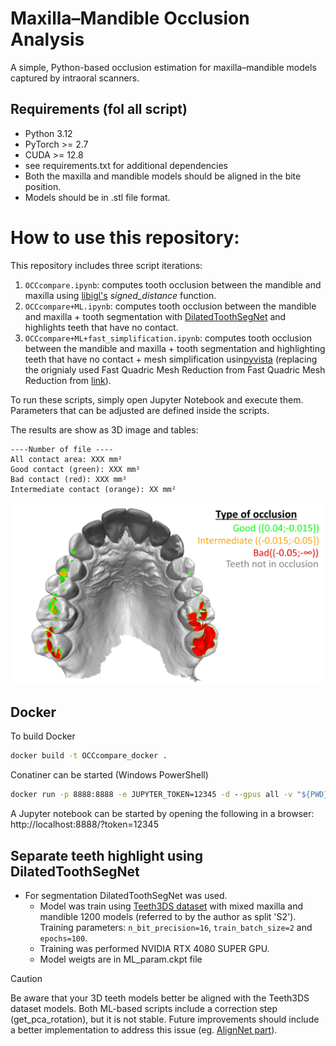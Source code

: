 # Maxilla–Mandible Occlusion Analysis
A simple, Python-based occlusion estimation for maxilla–mandible models captured by intraoral scanners.

## Requirements (fol all script)
-   Python 3.12
-   PyTorch >= 2.7
-   CUDA >= 12.8
-   see requirements.txt for additional dependencies
- Both the maxilla and mandible models should be aligned in the bite position.
- Models should be in .stl file format.  
# How to use this repository:
This repository includes three script iterations:
1. ```OCCcompare.ipynb```: computes tooth occlusion between the mandible and maxilla using [libigl's]('https://libigl.github.io/libigl-python-bindings/igl_docs/#signed_distance') *signed_distance* function.
2.  ```OCCcompare+ML.ipynb```: computes tooth occlusion between the mandible and maxilla + tooth segmentation with [DilatedToothSegNet]('https://github.com/LucasKre/dilated_tooth_seg_net') and highlights teeth that have no contact.
3.  ```OCCcompare+ML+fast_simplification.ipynb```: computes tooth occlusion between the mandible and maxilla + tooth segmentation and highlighting teeth that have no contact + mesh simplification usin[pyvista]('https://github.com/pyvista/fast-simplification') (replacing the orignialy used Fast Quadric Mesh Reduction from Fast Quadric Mesh Reduction from [link]('https://github.com/Kramer84/pyfqmr-Fast-Quadric-Mesh-Reduction')).

To run these scripts, simply open Jupyter Notebook and execute them. Parameters that can be adjusted are defined inside the scripts.

The results are show as 3D image and tables:
```
----Number of file ----
All contact area: XXX mm²
Good contact (green): XXX mm²
Bad contact (red): XXX mm²
Intermediate contact (orange): XX mm²
```
![maxi-mand](Images/Colors.png)

## Docker
To build Docker
```bash
docker build -t OCCcompare_docker .
```
Conatiner can be started (Windows PowerShell)
```cmd
docker run -p 8888:8888 -e JUPYTER_TOKEN=12345 -d --gpus all -v "${PWD}:/app" --name dilatedtoothsegnet dilatedtoothsegnet
```
A Jupyter notebook can be started by opening the following in a browser:  http://localhost:8888/?token=12345 <br>
## Separate teeth highlight using DilatedToothSegNet
- For segmentation DilatedToothSegNet was used.
   - Model was train using [Teeth3DS dataset]('https://github.com/abenhamadou/3DTeethSeg_MICCAI_Challenges') with mixed maxilla and mandible 1200 models (referred to by the author as split 'S2'). Training parameters: ```n_bit_precision=16```, ```train_batch_size=2``` and ```epochs=100```. 
   - Training was performed NVIDIA RTX 4080 SUPER GPU.
   - Model weigts are in ML_param.ckpt file
> [!CAUTION]
> Be aware that your 3D teeth models better be aligned with the Teeth3DS dataset models. Both ML-based scripts include a correction step (get_pca_rotation), but it is not stable. Future improvements should include a better implementation to address this issue (eg. [AlignNet part]('10.1109/TMM.2023.3289760')).
